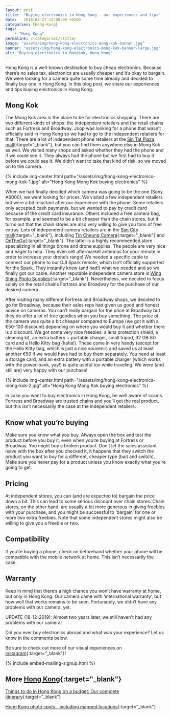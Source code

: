 ```yaml
---
layout: post
title:  "Buying electronics in Hong Kong - our experiences and tips"
date:   2018-08-27 12:00:00 +0200
categories: [Hong-Kong]
tags:
    - "Hong Kong"
permalink: /:categories/:title/
image: "assets/img/hong-kong-electronics-mong-kok-banner.jpg"
banner: "assets/img/hong-kong-electronics-mong-kok-banner-large.jpg"
alt: "Buying electronics in Mongkok, Hong Kong"
---
```


Hong Kong is a well-known destination to buy cheap electronics. Because there’s no sales tax, electronics are usually cheaper and it’s okay to bargain. We were looking for a camera quite some time already and decided to finally buy one in Hong Kong. In this blog post, we share our experiences and tips buying electronics in Hong Kong. 

## Mong Kok

The Mong Kok area is the place to be for electronics shopping. There are two different kinds of shops: the independent retailers and the retail chains such as Fortress and Broadway. Joop was looking for a phone that wasn’t officially sold in Hong Kong so we had to go to the independent retailers for that. There are a lot of independent phone retailers at the [Sin Tat Plaza mall][sin tat plaza mall]{:target="_blank"}, but you can find them anywhere else in Mong Kok as well. We visited many shops and asked whether they had the phone and if we could see it. They always had the phone but we first had to buy it before we could see it. We didn’t want to take that kind of risk, so we moved on to the camera.

{% include img-center.html path="/assets/img/hong-kong-electronics-mong-kok-1.jpg" alt="Hong Kong Mong Kok buying electronics" %}

When we had finally decided which camera was going to be the one (Sony A6000), we went looking for prices. We visited a few independent retailers but were a bit reluctant after our experience with the phone. Some retailers only accepted cash payments, but we wanted to pay by credit card because of the credit card insurance. Others included a free camera bag, for example, and seemed to be a bit cheaper than the chain stores, but it turns out that the chain stores are also very willing to give you tons of free extras.  Lots of independent camera retailers are in the [Sim City mall][sim city mall]{:target="_blank"}, including [Tin Cheung Camera][tin cheung camera]{:target="_blank"} and [OnTheGo][onthego]{:target="_blank"}. The latter is a highly recommended store specializing in all things drone and drone supplies. The people are very nice and eager to help. They even sell aftermarket antennas for your remote in order to increase your drone’s range! We needed a specific cable to connect our phone to our DJI Spark remote, which isn’t officially supported for the Spark. They instantly knew (and had!) what we needed and so we finally got our cable. Another reputable independent camera store is [Wing Shing Photo Supplies][wing sing photo supplies]{:target="_blank"}. Nevertheless, we decided to focus solely on the retail chains Fortress and Broadway for the purchase of our desired camera. 

After visiting many different Fortress and Broadway shops, we decided to go for Broadway, because  their sales reps had given us good and honest advice on cameras. You can’t really bargain for the price at Broadway but they do offer a lot of free goodies when you buy something. The price of the camera was quite a bit cheaper compared to Europe (we got it with a €50-100 discount) depending on where you would buy it and whether there is a discount. We got some very nice freebies: a lens protection shield, a cleaning kit, an extra battery + portable charger, small tripod, 32 GB SD  card and a Hello Kitty bag (haha!). These come in very handy (except for the Hello Kitty bag, which is just a nice souvenir) and saved us at least another €50 if we would have had to buy them separately. You need at least a storage card, and an extra battery with a portable charger (which works with the power-bank, yay!) is quite useful too while traveling. We were (and still are) very happy with our purchase!

{% include img-center.html path="/assets/img/hong-kong-electronics-mong-kok-2.jpg" alt="Hong Kong Mong Kok buying electronics" %}

In case you want to buy electronics in Hong Kong, be well aware of scams. Fortress and Broadway are trusted chains and you’ll get the real product, but this isn’t necessarily the case at the independent retailers. 

## Know what you’re buying

Make sure you know what you buy. Always open the box and test the product before you buy it, even when you’re buying at Fortress or Broadway. You might buy a broken product. Don’t let the sales assistant leave with the box after you checked it, it happens that they switch the product you want to buy for a different, cheaper type (bait and switch). Make sure you never pay for a product unless you know exactly what you’re going to get.

## Pricing

At independent stores, you can (and are expected to) bargain the price down a bit. This can lead to some serious discount over chain stores. Chain stores, on the other hand, are usually a bit more generous in giving freebies with your purchase, and you might be successful to ‘bargain’ for one or more two extra freebies. Note that some independent stores might also be willing to give you a freebie or two.

## Compatibility

If you’re buying a phone, check on beforehand whether your phone will be compatible with the mobile network at home. This isn’t necessarily the case. 

## Warranty

Keep in mind that there’s a high chance you won’t have warranty at home, but only in Hong Kong. Our camera came with ‘international warranty’, but how well that works remains to be seen. Fortunately, we didn’t have any problems with our camera, yet.  

UPDATE (18-12-2019): Almost two years later, we still haven't had any problems with our camera! 

Did you ever buy electronics abroad and what was your experience? Let us know in the comments below.

Be sure to check out more of our visual experiences on [Instagram][instagram]{:target="_blank"}!

{% include embed-mailing-signup.html %}

## More [Hong Kong][hong kong]{:target="_blank"}

[Things to do in Hong Kong on a budget: Our complete itinerary][things to do hk]{:target="_blank"}

[Hong Kong photo spots - including mapped locations][hong kong photo spots]{:target="_blank"}

[things to do hk]: https://kipamojo.world/hong-kong/Things-to-do-in-Hong-Kong-on-a-budget-Our-complete-itinerary/ 
[hong kong photo spots]: https://kipamojo.world/hong-kong/Hong-Kong-photo-spots/ 

[hong kong]: https://kipamojo.world/tags.html#hong-kong

[instagram]: https://instagram.com/kipamojo
[sin tat plaza mall]: https://goo.gl/maps/mqy65krNAhD2 
[sim city mall]: https://goo.gl/maps/43E9J4ifQpT2 
[tin cheung camera]: https://goo.gl/maps/aTykfqQHPTy 
[onthego]: https://goo.gl/maps/jqsyTcdPjzE2 
[wing sing photo supplies]: https://goo.gl/maps/HLyGQgNLmSU2 
